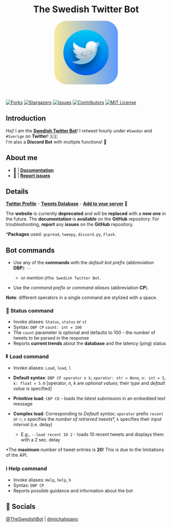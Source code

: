 <h1 align="center">The Swedish Twitter Bot</h1>

<a href="https://twitter.com/TheSwedishBot">
    <p align="center"><img src="assets/icon_round.png" width=200px height=auto></p>
</a><br>

[![Forks][forks-shield]][forks-url]
[![Stargazers][stars-shield]][stars-url]
[![Issues][issues-shield]][issues-url]
[![Contributors][contributors-shield]][contributors-url]
[![MIT License][license-shield]][license-url]

## Introduction

_Hej!_ I am the [**Swedish Twitter Bot**][TWITTER]!
I *retweet* hourly under `#Sweden` and `#Sverige` on **Twitter**! 🇸🇪 <br>
I'm also a **Discord Bot** with multiple functions! 🤖

## About me

<!-- - 🌐 | [**Website**](https://michalspano.github.io/the-swedish-bot/) currently deprecated --> 

- 🔧 | [**Documentation**](https://github.com/michalspano/the-swedish-bot)
- 📩 | [**Report issues**](https://github.com/michalspano/the-swedish-bot/issues)

## Details

[**Twitter Profile**][TWITTER] -
[**Tweets Database**][GS] -
[**Add to your server**][ADD] 🤖 <br>

The __website__ is currently __deprecated__ and will be __replaced__ with a __new one__ in the future. The __documentation__ is __available__ on the __GitHub__ repository. For troubleshooting, __report__ any __issues__ on the __GitHub__ repository.

\*__Packages__ used: `gspread`, `tweepy`, `discord.py`, `Flask`.

## Bot commands

- Use any of the **commands** with the *default bot prefix* (abbreviation **DBP**): `--` 
  - or *mention* `@The Swedish Twitter Bot`.

- Use the *command prefix or command aliases* (abbreviation **CP**).

**Note**: different operators in a single command are stylized with a space.

### 📶 Status command

- Invoke aliases: `Status`, `status` or `st`
- Syntax: `DBP CP` `count: int = 100`
- The `count` parameter is optional and defaults to 100 - the number of tweets to be parsed in the response
- Reports __current trends__ about the __database__ and the latency (ping) status

### ⏬ Load command

- Invoke aliases: `Load`, `load`, `l`
- __Default syntax__: `DBP CP operator n k`; `operator: str = None`, `n: int = 5`, `k: float = 5.0` [operator, $n$, $k$ are *optional values*; their *type* and *default value* is specified]
- **Primitive load**: `CBP CD` - loads the _latest_ submission in an embedded text message
- **Complex load**: Corresponding to *Default syntax*; `operator` prefix `recent` or `r`;
 `n` specifies the *number of retrieved tweets*\*, `k` specifies their *input interval* (i.e. delay)

  - E.g., `--load recent 10 2` - loads 10 recent tweets and displays them with a 2 sec. delay

\*The __maximum__ number of tweet entries is **20**! This is due to the limitations of the API.

### ℹ️ Help command

- Invoke aliases: `Help`, `help`, `h`
- Syntax: `DBP CP`
- Reports possible guidance and information about the bot

## 📩 Socials

[@TheSwedishBot][TWITTER] | [@michalspano][GITHUB]

<!-- hyperlinks -->
[TWITTER]: https://twitter.com/TheSwedishBot
[GS]: https://docs.google.com/spreadsheets/d/1Y8az4H5XGhBtKizaz6atYyhMCUeVif2c7-hUXNEtlhw/edit?usp=sharing
[ADD]: https://discord.com/api/oauth2/authorize?client_id=860479686156353556&permissions=2148005952&scope=bot
[GITHUB]: https://github.com/michalspano

<!-- shields -->
[contributors-shield]: https://img.shields.io/github/contributors/michalspano/the-swedish-bot.svg?style=for-the-badge
[contributors-url]: https://github.com/michalspano/the-swedish-bot/graphs/contributors
[forks-shield]: https://img.shields.io/github/forks/michalspano/the-swedish-bot.svg?style=for-the-badge
[forks-url]: https://github.com/michalspano/the-swedish-bot/network/members
[stars-shield]: https://img.shields.io/github/stars/michalspano/the-swedish-bot.svg?style=for-the-badge
[stars-url]: https://github.com/michalspano/the-swedish-bot/stargazers
[issues-shield]: https://img.shields.io/github/issues/michalspano/the-swedish-bot.svg?style=for-the-badge
[issues-url]: https://github.com/michalspano/the-swedish-bot/issues
[license-shield]: https://img.shields.io/github/license/michalspano/the-swedish-bot.svg?style=for-the-badge
[license-url]: https://github.com/michalspano/the-swedish-bot/blob/main/LICENSE.md
